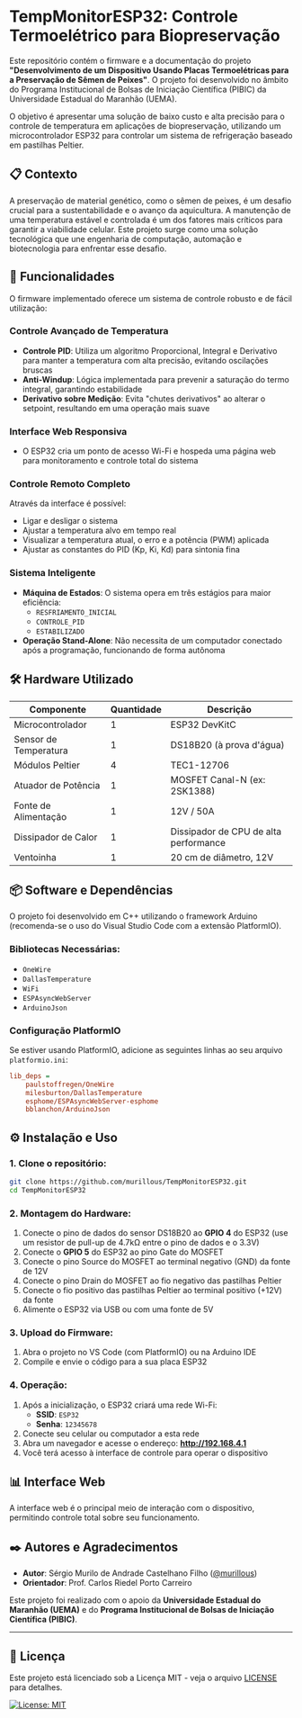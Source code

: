 # TempMonitorESP32: Controle Termoelétrico para Biopreservação

Este repositório contém o firmware e a documentação do projeto **"Desenvolvimento de um Dispositivo Usando Placas Termoelétricas para a Preservação de Sêmen de Peixes"**. O projeto foi desenvolvido no âmbito do Programa Institucional de Bolsas de Iniciação Científica (PIBIC) da Universidade Estadual do Maranhão (UEMA).

O objetivo é apresentar uma solução de baixo custo e alta precisão para o controle de temperatura em aplicações de biopreservação, utilizando um microcontrolador ESP32 para controlar um sistema de refrigeração baseado em pastilhas Peltier.

## 📋 Contexto

A preservação de material genético, como o sêmen de peixes, é um desafio crucial para a sustentabilidade e o avanço da aquicultura. A manutenção de uma temperatura estável e controlada é um dos fatores mais críticos para garantir a viabilidade celular. Este projeto surge como uma solução tecnológica que une engenharia de computação, automação e biotecnologia para enfrentar esse desafio.

## 🚀 Funcionalidades

O firmware implementado oferece um sistema de controle robusto e de fácil utilização:

### Controle Avançado de Temperatura
- **Controle PID**: Utiliza um algoritmo Proporcional, Integral e Derivativo para manter a temperatura com alta precisão, evitando oscilações bruscas
- **Anti-Windup**: Lógica implementada para prevenir a saturação do termo integral, garantindo estabilidade
- **Derivativo sobre Medição**: Evita "chutes derivativos" ao alterar o setpoint, resultando em uma operação mais suave

### Interface Web Responsiva
- O ESP32 cria um ponto de acesso Wi-Fi e hospeda uma página web para monitoramento e controle total do sistema

### Controle Remoto Completo
Através da interface é possível:
- Ligar e desligar o sistema
- Ajustar a temperatura alvo em tempo real
- Visualizar a temperatura atual, o erro e a potência (PWM) aplicada
- Ajustar as constantes do PID (Kp, Ki, Kd) para sintonia fina

### Sistema Inteligente
- **Máquina de Estados**: O sistema opera em três estágios para maior eficiência: 
  - `RESFRIAMENTO_INICIAL`
  - `CONTROLE_PID` 
  - `ESTABILIZADO`
- **Operação Stand-Alone**: Não necessita de um computador conectado após a programação, funcionando de forma autônoma

## 🛠️ Hardware Utilizado

| Componente | Quantidade | Descrição |
|------------|------------|-----------|
| Microcontrolador | 1 | ESP32 DevKitC |
| Sensor de Temperatura | 1 | DS18B20 (à prova d'água) |
| Módulos Peltier | 4 | TEC1-12706 |
| Atuador de Potência | 1 | MOSFET Canal-N (ex: 2SK1388) |
| Fonte de Alimentação | 1 | 12V / 50A |
| Dissipador de Calor | 1 | Dissipador de CPU de alta performance |
| Ventoinha | 1 | 20 cm de diâmetro, 12V |

## 📦 Software e Dependências

O projeto foi desenvolvido em C++ utilizando o framework Arduino (recomenda-se o uso do Visual Studio Code com a extensão PlatformIO).

### Bibliotecas Necessárias:
- `OneWire`
- `DallasTemperature`
- `WiFi`
- `ESPAsyncWebServer`
- `ArduinoJson`

### Configuração PlatformIO

Se estiver usando PlatformIO, adicione as seguintes linhas ao seu arquivo `platformio.ini`:

```ini
lib_deps =
    paulstoffregen/OneWire
    milesburton/DallasTemperature
    esphome/ESPAsyncWebServer-esphome
    bblanchon/ArduinoJson
```

## ⚙️ Instalação e Uso

### 1. Clone o repositório:

```bash
git clone https://github.com/murillous/TempMonitorESP32.git
cd TempMonitorESP32
```

### 2. Montagem do Hardware:

1. Conecte o pino de dados do sensor DS18B20 ao **GPIO 4** do ESP32 (use um resistor de pull-up de 4.7kΩ entre o pino de dados e o 3.3V)
2. Conecte o **GPIO 5** do ESP32 ao pino Gate do MOSFET
3. Conecte o pino Source do MOSFET ao terminal negativo (GND) da fonte de 12V
4. Conecte o pino Drain do MOSFET ao fio negativo das pastilhas Peltier
5. Conecte o fio positivo das pastilhas Peltier ao terminal positivo (+12V) da fonte
6. Alimente o ESP32 via USB ou com uma fonte de 5V

### 3. Upload do Firmware:

1. Abra o projeto no VS Code (com PlatformIO) ou na Arduino IDE
2. Compile e envie o código para a sua placa ESP32

### 4. Operação:

1. Após a inicialização, o ESP32 criará uma rede Wi-Fi:
   - **SSID**: `ESP32`
   - **Senha**: `12345678`
2. Conecte seu celular ou computador a esta rede
3. Abra um navegador e acesse o endereço: **http://192.168.4.1**
4. Você terá acesso à interface de controle para operar o dispositivo

## 📊 Interface Web

A interface web é o principal meio de interação com o dispositivo, permitindo controle total sobre seu funcionamento.

## ✒️ Autores e Agradecimentos

- **Autor**: Sérgio Murilo de Andrade Castelhano Filho ([@murillous](https://github.com/murillous))
- **Orientador**: Prof. Carlos Riedel Porto Carreiro

Este projeto foi realizado com o apoio da **Universidade Estadual do Maranhão (UEMA)** e do **Programa Institucional de Bolsas de Iniciação Científica (PIBIC)**.

---

## 📄 Licença

Este projeto está licenciado sob a Licença MIT - veja o arquivo [LICENSE](LICENSE) para detalhes.

[![License: MIT](https://img.shields.io/badge/License-MIT-yellow.svg)](https://opensource.org/licenses/MIT)
